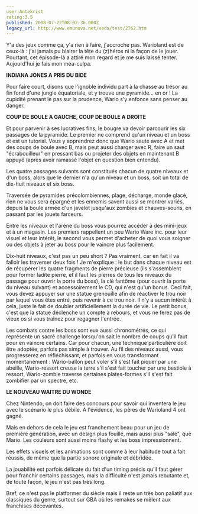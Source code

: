 ```yaml
---
user:Antekrist
rating:3.5
published: 2008-07-22T08:02:36.000Z
legacy_url: http://www.emunova.net/veda/test/2762.htm
---
```

Y'a des jeux comme ça, y'a rien à faire, j'accroche pas. Warioland est de ceux-là : j'ai jamais pu blairer la tête du (z)héros ni la façon de le jouer. Pourtant, cet épisode-là a attiré mon regard et je me suis laissé tenter. Aujourd'hui je fais mon méa-culpa.  

  

**INDIANA JONES A PRIS DU BIDE**  

Pour faire court, disons que l'ignoble individu part à la chasse au trésor au fin fond d'une jungle équatoriale, et y trouve une pyramide... en or ! La cupidité prenant le pas sur la prudence, Wario s'y enfonce sans penser au danger.  

  

**COUP DE BOULE A GAUCHE, COUP DE BOULE A DROITE**  

Et pour parvenir à ses lucratives fins, le bougre va devoir parcourir les six passages de la pyramide. Le premier ne comprend qu'un niveau et un boss et est un tutorial. Vous y apprendrez donc que Wario saute avec A et met des coups de boule avec B, mais peut aussi charger avec R, faire un saut "écrabouilleur" en pressant bas ou projeter des objets en maintenant B appuyé (après avoir ramassé l'objet en question bien entendu).  

Les quatre passages suivants sont constitués chacun de quatre niveaux et d'un boss, alors que le dernier n'a qu'un niveau et un boss, soit un total de dix-huit niveaux et six boss.  

Traversée de pyramides précolombiennes, plage, décharge, monde glacé, rien ne vous sera épargné et les ennemis savent aussi se montrer variés, depuis la boule armée d'un javelot jusqu'aux zombies et chauves-souris, en passant par les jouets farceurs.  

Entre les niveaux et l'arène du boss vous pourrez accéder à des mini-jeux et à un magasin. Les premiers rappellent un peu Wario Ware inc. pour leur visuel et leur intérêt, le second vous permet d'acheter de quoi vous soigner ou des objets à jeter au boss pour le vaincre plus facilement.  

Dix-huit niveaux, c'est pas un peu short ? Pas vraiment, car en fait il va falloir les traverser deux fois ! Je m'explique : le but dans chaque niveau est de récupérer les quatre fragments de pierre précieuse (ils s'assemblent pour former ladite pierre, et il faut les pierres de tous les niveaux du passage pour ouvrir la porte du boss), la clé fantôme (pour ouvrir la porte du niveau suivant) et accessoirement le CD, qui n'est qu'un bonus. Ceci fait, vous devez appuyer sur une statue grenouille afin de réactiver le trou noir par lequel vous êtes entré, puis revenir à ce trou noir. Il n'y a aucun intérêt à cela, juste le fait de doubler artificiellement la durée de vie. Le petit bonus, c'est que la statue déclenche un compte à rebours, et vous ne ferez pas de vieux os si vous traînez pour regagner l'entrée.  

Les combats contre les boss sont eux aussi chronométrés, ce qui représente un sacré challenge lorsqu'on sait le nombre de coups qu'il faut pour en vaincre certains. Car pour chacun, une technique particulière doit être adoptée, parfois pas simple à trouver. Au fil des niveaux aussi, vous progresserez en réfléchissant, et parfois en vous transformant momentanément : Wario-ballon peut voler s'il s'est fait piquer par une abeille, Wario-ressort creuse la terre s'il s'est fait toucher par une bestiole à ressort, Wario-zombie traverse certaines plates-formes s'il s'est fait zombifier par un spectre, etc.  

  

**LE NOUVEAU WAITRE DU WONDE**  

Chez Nintendo, on doit faire des concours pour savoir qui inventera le jeu avec le scénario le plus débile. A l'évidence, les pères de Warioland 4 ont gagné.  

Mais en dehors de cela le jeu est franchement beau pour un jeu de première génération, avec un design plus fouillé, mais aussi plus "sale", que Mario. Les couleurs sont aussi moins flashy et les boss impressionnent.  

Les effets visuels et les animations sont comme à leur habitude tout à fait réussis, de même que la partie sonore originale et débridée.  

La jouabilité est parfois délicate du fait d'un timing précis qu'il faut gérer pour franchir certains passages, mais la difficulté n'est jamais rebutante et, de toute façon, le jeu n'est pas très long.  

Bref, ce n'est pas le platformer du siècle mais il reste un très bon paliatif aux classiques du genre, surtout sur GBA où les remakes se mêlent aux franchises décevantes.